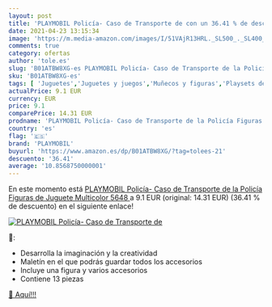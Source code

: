 ```yaml
---
layout: post
title: 'PLAYMOBIL Policía- Caso de Transporte de con un 36.41 % de descuento'
date: 2021-04-23 13:15:34
image: 'https://m.media-amazon.com/images/I/51VAjR13HRL._SL500_._SL400_.jpg'
comments: true
category: ofertas
author: 'tole.es'
slug: 'B01ATBW8XG-es PLAYMOBIL Policía- Caso de Transporte de la Policía...'
sku: 'B01ATBW8XG-es'
tags: [ 'Juguetes','Juguetes y juegos','Muñecos y figuras','Playsets de figuras de juguete para niños','playmobil', ]
actualPrice: 9.1 EUR
currency: EUR
price: 9.1
comparePrice: 14.31 EUR
prodname: 'PLAYMOBIL Policía- Caso de Transporte de la Policía Figuras de Juguete  Multicolor  5648 '
country: 'es'
flag: '🇪🇸'
brand: 'PLAYMOBIL'
buyurl: 'https://www.amazon.es/dp/B01ATBW8XG/?tag=tolees-21'
descuento: '36.41'
average: '10.8568750000001'
---
```


En este momento está [PLAYMOBIL Policía- Caso de Transporte de la Policía Figuras de Juguete  Multicolor  5648 ](https://www.amazon.es/dp/B01ATBW8XG/?tag=tolees-21) a 9.1 EUR (original: 14.31 EUR) (36.41 %  de descuento) en el siguiente enlace!

[![PLAYMOBIL Policía- Caso de Transporte de](https://m.media-amazon.com/images/I/51VAjR13HRL._SL500_._SL400_.jpg)](https://www.amazon.es/dp/B01ATBW8XG/?tag=tolees-21)

🔎:

- Desarrolla la imaginación y la creatividad
- Maletín en el que podrás guardar todos los accesorios
- Incluye una figura y varios accesorios
- Contiene 13 piezas

[🛒 Aquí!!!](https://www.amazon.es/dp/B01ATBW8XG/?tag=tolees-21)
